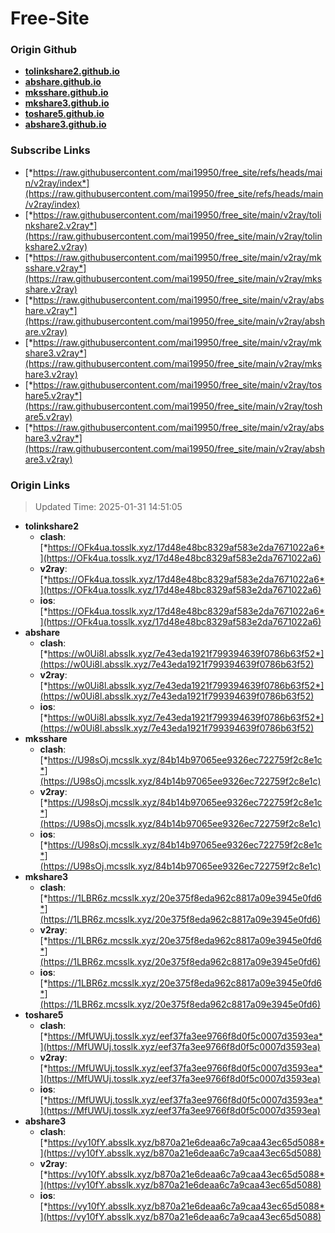 # Free-Site

### Origin Github

- [**tolinkshare2.github.io**](https://github.com/tolinkshare2/tolinkshare2.github.io)
- [**abshare.github.io**](https://github.com/abshare/abshare.github.io)
- [**mksshare.github.io**](https://github.com/mksshare/mksshare.github.io)
- [**mkshare3.github.io**](https://github.com/mkshare3/mkshare3.github.io)
- [**toshare5.github.io**](https://github.com/toshare5/toshare5.github.io)
- [**abshare3.github.io**](https://github.com/abshare3/abshare3.github.io)

### Subscribe Links

- [*https://raw.githubusercontent.com/mai19950/free_site/refs/heads/main/v2ray/index*](https://raw.githubusercontent.com/mai19950/free_site/refs/heads/main/v2ray/index)
- [*https://raw.githubusercontent.com/mai19950/free_site/main/v2ray/tolinkshare2.v2ray*](https://raw.githubusercontent.com/mai19950/free_site/main/v2ray/tolinkshare2.v2ray)
- [*https://raw.githubusercontent.com/mai19950/free_site/main/v2ray/mksshare.v2ray*](https://raw.githubusercontent.com/mai19950/free_site/main/v2ray/mksshare.v2ray)
- [*https://raw.githubusercontent.com/mai19950/free_site/main/v2ray/abshare.v2ray*](https://raw.githubusercontent.com/mai19950/free_site/main/v2ray/abshare.v2ray)
- [*https://raw.githubusercontent.com/mai19950/free_site/main/v2ray/mkshare3.v2ray*](https://raw.githubusercontent.com/mai19950/free_site/main/v2ray/mkshare3.v2ray)
- [*https://raw.githubusercontent.com/mai19950/free_site/main/v2ray/toshare5.v2ray*](https://raw.githubusercontent.com/mai19950/free_site/main/v2ray/toshare5.v2ray)
- [*https://raw.githubusercontent.com/mai19950/free_site/main/v2ray/abshare3.v2ray*](https://raw.githubusercontent.com/mai19950/free_site/main/v2ray/abshare3.v2ray)

### Origin Links

> Updated Time: 2025-01-31 14:51:05

- **tolinkshare2**
  - **clash**: [*https://OFk4ua.tosslk.xyz/17d48e48bc8329af583e2da7671022a6*](https://OFk4ua.tosslk.xyz/17d48e48bc8329af583e2da7671022a6)
  - **v2ray**: [*https://OFk4ua.tosslk.xyz/17d48e48bc8329af583e2da7671022a6*](https://OFk4ua.tosslk.xyz/17d48e48bc8329af583e2da7671022a6)
  - **ios**: [*https://OFk4ua.tosslk.xyz/17d48e48bc8329af583e2da7671022a6*](https://OFk4ua.tosslk.xyz/17d48e48bc8329af583e2da7671022a6)
- **abshare**
  - **clash**: [*https://w0Ui8l.absslk.xyz/7e43eda1921f799394639f0786b63f52*](https://w0Ui8l.absslk.xyz/7e43eda1921f799394639f0786b63f52)
  - **v2ray**: [*https://w0Ui8l.absslk.xyz/7e43eda1921f799394639f0786b63f52*](https://w0Ui8l.absslk.xyz/7e43eda1921f799394639f0786b63f52)
  - **ios**: [*https://w0Ui8l.absslk.xyz/7e43eda1921f799394639f0786b63f52*](https://w0Ui8l.absslk.xyz/7e43eda1921f799394639f0786b63f52)
- **mksshare**
  - **clash**: [*https://U98sOj.mcsslk.xyz/84b14b97065ee9326ec722759f2c8e1c*](https://U98sOj.mcsslk.xyz/84b14b97065ee9326ec722759f2c8e1c)
  - **v2ray**: [*https://U98sOj.mcsslk.xyz/84b14b97065ee9326ec722759f2c8e1c*](https://U98sOj.mcsslk.xyz/84b14b97065ee9326ec722759f2c8e1c)
  - **ios**: [*https://U98sOj.mcsslk.xyz/84b14b97065ee9326ec722759f2c8e1c*](https://U98sOj.mcsslk.xyz/84b14b97065ee9326ec722759f2c8e1c)
- **mkshare3**
  - **clash**: [*https://1LBR6z.mcsslk.xyz/20e375f8eda962c8817a09e3945e0fd6*](https://1LBR6z.mcsslk.xyz/20e375f8eda962c8817a09e3945e0fd6)
  - **v2ray**: [*https://1LBR6z.mcsslk.xyz/20e375f8eda962c8817a09e3945e0fd6*](https://1LBR6z.mcsslk.xyz/20e375f8eda962c8817a09e3945e0fd6)
  - **ios**: [*https://1LBR6z.mcsslk.xyz/20e375f8eda962c8817a09e3945e0fd6*](https://1LBR6z.mcsslk.xyz/20e375f8eda962c8817a09e3945e0fd6)
- **toshare5**
  - **clash**: [*https://MfUWUj.tosslk.xyz/eef37fa3ee9766f8d0f5c0007d3593ea*](https://MfUWUj.tosslk.xyz/eef37fa3ee9766f8d0f5c0007d3593ea)
  - **v2ray**: [*https://MfUWUj.tosslk.xyz/eef37fa3ee9766f8d0f5c0007d3593ea*](https://MfUWUj.tosslk.xyz/eef37fa3ee9766f8d0f5c0007d3593ea)
  - **ios**: [*https://MfUWUj.tosslk.xyz/eef37fa3ee9766f8d0f5c0007d3593ea*](https://MfUWUj.tosslk.xyz/eef37fa3ee9766f8d0f5c0007d3593ea)
- **abshare3**
  - **clash**: [*https://vy10fY.absslk.xyz/b870a21e6deaa6c7a9caa43ec65d5088*](https://vy10fY.absslk.xyz/b870a21e6deaa6c7a9caa43ec65d5088)
  - **v2ray**: [*https://vy10fY.absslk.xyz/b870a21e6deaa6c7a9caa43ec65d5088*](https://vy10fY.absslk.xyz/b870a21e6deaa6c7a9caa43ec65d5088)
  - **ios**: [*https://vy10fY.absslk.xyz/b870a21e6deaa6c7a9caa43ec65d5088*](https://vy10fY.absslk.xyz/b870a21e6deaa6c7a9caa43ec65d5088)
